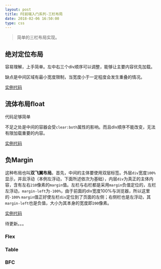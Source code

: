 ```yaml
---
layout: post
title: FE前端入门系列-三栏布局
date: 2018-02-06 16:50:00
type: css
---
```


> 简单的三栏布局实现。





## 绝对定位布局

容易理解，上手简单。左中右三个div顺序可以调整，能够让主要内容优先加载。

缺点是中间区域有最小宽度限制，当宽度小于一定程度会发生重叠的情况。

[实例代码](http://jsbin.com/wupoguh/9/edit?html,css,output)

## 流体布局float

代码足够简单

不足之处是中间的容器会受`clear:both`属性的影响。而且div顺序不能改变，无法有限加载重要的内容。

[实例代码](http://jsbin.com/conukuc/1/edit?html,css,output)

## 负Margin

这种布局也叫**双飞翼布局**。首先，中间的主体要使用双层标签。外层`div`宽度`100%`显示，并且浮动（本例左浮动，下面所述依次为基础），内层`div`为真正的主体内容，含有左右`210`像素的`margin`值。左栏与右栏都是采用`margin`负值定位的，左栏左浮动，`margin-left`为`-100%`，由于前面的div宽度100%与浏览器，所以这里的`-100%` `margin`值正好使左栏`div`定位到了页面的左侧；右侧栏也是左浮动，其`margin-left`也是负值，大小为其本身的宽度即`200`像素。

[实例代码](https://jsbin.com/cobice/1/edit?html,css,output)



待更新。。。

### Flex

### Table

### BFC





